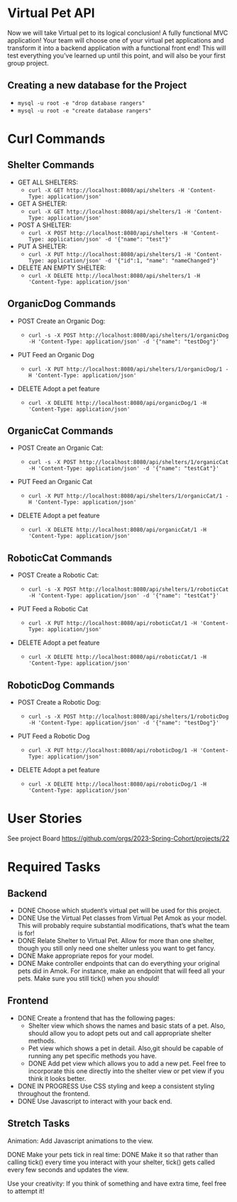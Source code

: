 # Virtual Pet API

Now we will take Virtual pet to its logical conclusion! A fully functional MVC application! Your team will choose one of
your virtual pet applications and transform it into a backend application with a functional front end! This will test
everything you’ve learned up until this point, and will also be your first group project.

## Creating a new database for the Project

* `mysql -u root -e "drop database rangers"`
* `mysql -u root -e "create database rangers"`

# Curl Commands

## Shelter Commands

* GET ALL SHELTERS:
    * `curl -X GET http://localhost:8080/api/shelters -H 'Content-Type: application/json'`
* GET A SHELTER:
    * `curl -X GET http://localhost:8080/api/shelters/1 -H 'Content-Type: application/json'`
* POST A SHELTER:
    * `curl -X POST http://localhost:8080/api/shelters -H 'Content-Type: application/json' -d '{"name": "test"}'`
* PUT A SHELTER:
    * `curl -X PUT http://localhost:8080/api/shelters/1 -H 'Content-Type: application/json' -d '{"id":1, "name": "nameChanged"}'`
* DELETE AN EMPTY SHELTER:
    * `curl -X DELETE http://localhost:8080/api/shelters/1 -H 'Content-Type: application/json'`

## OrganicDog Commands

* POST Create an Organic Dog:
    * `curl -s -X POST http://localhost:8080/api/shelters/1/organicDog -H 'Content-Type: application/json' -d '{"name": "testDog"}'`

* PUT Feed an Organic Dog
    * `curl -X PUT http://localhost:8080/api/shelters/1/organicDog/1 -H 'Content-Type: application/json'`

* DELETE Adopt a pet feature
    * `curl -X DELETE http://localhost:8080/api/organicDog/1 -H 'Content-Type: application/json'`

## OrganicCat Commands

* POST Create an Organic Cat:
    * `curl -s -X POST http://localhost:8080/api/shelters/1/organicCat -H 'Content-Type: application/json' -d '{"name": "testCat"}'`

* PUT Feed an Organic Cat
    * `curl -X PUT http://localhost:8080/api/shelters/1/organicCat/1 -H 'Content-Type: application/json'`

* DELETE Adopt a pet feature
    * `curl -X DELETE http://localhost:8080/api/organicCat/1 -H 'Content-Type: application/json'`

## RoboticCat Commands

* POST Create a Robotic Cat:
    * `curl -s -X POST http://localhost:8080/api/shelters/1/roboticCat -H 'Content-Type: application/json' -d '{"name": "testCat"}'`

* PUT Feed a Robotic Cat
    * `curl -X PUT http://localhost:8080/api/roboticCat/1 -H 'Content-Type: application/json'`

* DELETE Adopt a pet feature
    * `curl -X DELETE http://localhost:8080/api/roboticCat/1 -H 'Content-Type: application/json'`

## RoboticDog Commands

* POST Create a Robotic Dog:
    * `curl -s -X POST http://localhost:8080/api/shelters/1/roboticDog -H 'Content-Type: application/json' -d '{"name": "testDog"}'`

* PUT Feed a Robotic Dog
    * `curl -X PUT http://localhost:8080/api/roboticDog/1 -H 'Content-Type: application/json'`

* DELETE Adopt a pet feature
    * `curl -X DELETE http://localhost:8080/api/roboticDog/1 -H 'Content-Type: application/json'`

# User Stories

See project Board  https://github.com/orgs/2023-Spring-Cohort/projects/22

# Required Tasks

## Backend

- DONE Choose which student’s virtual pet will be used for this project.
- DONE Use the Virtual Pet classes from Virtual Pet Amok as your model. This will probably require substantial
  modifications,
  that’s what the team is for!
- DONE Relate Shelter to Virtual Pet. Allow for more than one shelter, though you still only need one shelter unless you
  want
  to get fancy.
- DONE Make appropriate repos for your model.
- DONE Make controller endpoints that can do everything your original pets did in Amok. For instance, make an endpoint
  that
  will feed all your pets. Make sure you still tick() when you should!

## Frontend

- DONE Create a frontend that has the following pages:
    - Shelter view which shows the names and basic stats of a pet. Also, should allow you to adopt pets out and call
      appropriate shelter methods.
    - Pet view which shows a pet in detail. Also,git should be capable of running any pet specific methods you have.
    - DONE Add pet view which allows you to add a new pet. Feel free to incorporate this one directly into the shelter
      view
      or pet view if you think it looks better.
- DONE IN PROGRESS Use CSS styling and keep a consistent styling throughout the frontend.
- DONE Use Javascript to interact with your back end.

## Stretch Tasks

Animation:
Add Javascript animations to the view.

DONE Make your pets tick in real time:
DONE Make it so that rather than calling tick() every time you interact with your shelter, tick() gets called every few
seconds and updates the view.

Use your creativity:
If you think of something and have extra time, feel free to attempt it!
